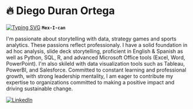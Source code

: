 # 🔥 Diego Duran Ortega 

[![Typing SVG](https://readme-typing-svg.demolab.com/?lines=Master+of+Business+Analytics;I+enjoy+great+food,+drinks,+and+sports;Let's+connect+on+LinkedIn)](https://git.io/typing-svg)
**`Mex-I-can`**

I'm passionate about storytelling with data, strategy games and sports analytics. These passions reflect professionaly. I have a solid foundation in ad 
hoc analysis, slide deck storytelling, proficient in English & Spanish as well as Python, SQL, R, and advanced Microsoft Office tools (Excel, Word, 
PowerPoint). I'm also skileld with data visualization tools such as Tableau, PowerBI, and Salesforce. Committed to constant learning and professional 
growth, with strong leadership mentality, I am eager to contribute my expertise to organizations committed to making a positive impact 
and driving sustainable change. 

[![LinkedIn](https://img.shields.io/badge/LinkedIn-Connect-blue?logo=linkedin&style=flat-square)](https://www.linkedin.com/in/diego-duran-ortega-963522b3/)

<!--
**dduranortega/dduranortega** is a ✨ _special_ ✨ repository because its `README.md` (this file) appears on your GitHub profile.

Here are some ideas to get you started:

- 🔭 I’m currently working on ...
- 🌱 I’m currently learning ...
- 👯 I’m looking to collaborate on ...
- 🤔 I’m looking for help with ...
- 💬 Ask me about ...
- 📫 How to reach me: ...
- 😄 Pronouns: ...
- ⚡ Fun fact: ...
-->
